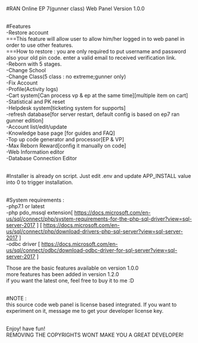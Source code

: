 #RAN Online EP 7(gunner class) Web Panel Version 1.0.0<br><br>

#Features<br>
-Restore account<br>
===This feature will allow user to allow him/her logged in to web panel in order to use other features.<br>
===How to restore : you are only required to put username and password also your old pin code. enter a valid email to received verification link.<br>
-Reborn with 5 stages.<br>
-Change School<br>
-Change Class(5 class : no extreme;gunner only)<br>
-Fix Account<br>
-Profile(Activity logs)<br>
-Cart system[Can process vp & ep at the same time][multiple item on cart]<br>
-Statistical and PK reset<br>
-Helpdesk system[ticketing system for supports]<br>
-refresh database[for server restart, default config is based on ep7 ran gunner edition]<br>
-Account list/edit/update<br>
-Knowledge base page [for guides and FAQ]<br>
-Top up code generator and processor[EP & VP]<br>
-Max Reborn Reward[config it manually on code]<br>
-Web Information editor<br>
-Database Connection Editor<br><br>

#Installer is already on script. Just edit .env and update APP_INSTALL value into 0 to trigger installation.<br><br>

#System requirements :<br>
-php7.1 or latest<br>
-php pdo_mssql extension[ https://docs.microsoft.com/en-us/sql/connect/php/system-requirements-for-the-php-sql-driver?view=sql-server-2017 ] [ https://docs.microsoft.com/en-us/sql/connect/php/download-drivers-php-sql-server?view=sql-server-2017 ]<br>
-odbc driver [ https://docs.microsoft.com/en-us/sql/connect/odbc/download-odbc-driver-for-sql-server?view=sql-server-2017 ]<br>

Those are the basic features available on version 1.0.0<br>
more features has been added in version 1.2.0<br>
if you want the latest one, feel free to buy it to me :D<br><br>

#NOTE : <br>
this source code web panel is license based integrated. If you want to experiment on it, message me to get your developer license key.<br><br>

Enjoy! have fun!<br>
REMOVING THE COPYRIGHTS WONT MAKE YOU A GREAT DEVELOPER! 
